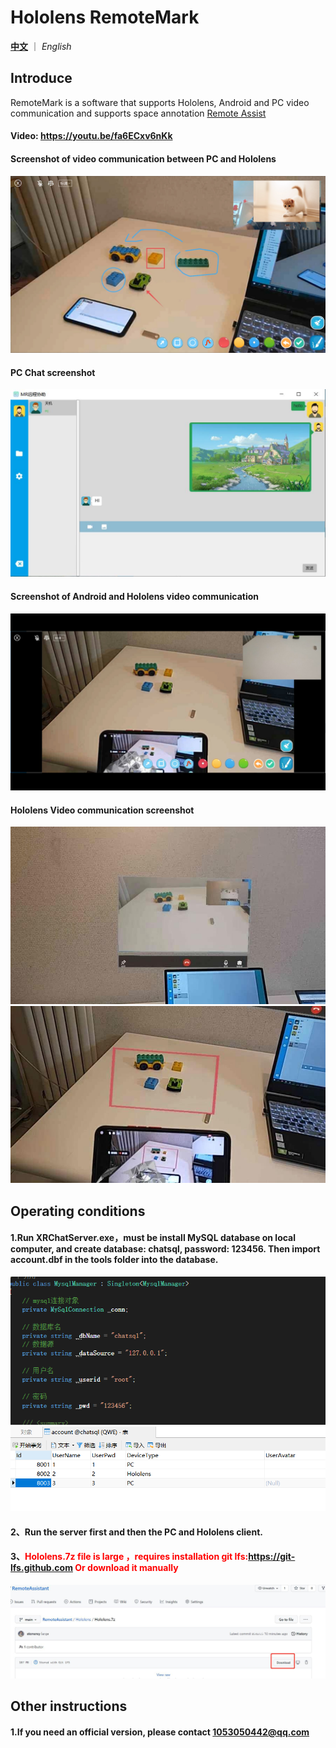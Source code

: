 # Hololens RemoteMark

[**中文**](README.md) ｜ *English*

## Introduce
RemoteMark is a software that supports Hololens, Android and PC video communication and supports space annotation  [Remote Assist](https://docs.microsoft.com/en-us/dynamics365/mixed-reality/remote-assist/ra-overview)

#### Video: https://youtu.be/fa6ECxv6nKk
#### Screenshot of video communication between PC and Hololens
![Image text](Image/pc.jpg)
#### PC Chat screenshot
![Image text](Image/pc_chat.jpg)
#### Screenshot of Android and Hololens video communication
![Image text](Image/android.jpg)
#### Hololens Video communication screenshot
![Image text](Image/hls.jpg)
![Image text](Image/hls2.jpg)
## Operating conditions

#### 1.Run XRChatServer.exe，must be install MySQL database on local computer, and create database: chatsql, password: 123456. Then import account.dbf in the tools folder into the database.
![Image text](Image/sqlset.png)
![Image text](Image/SQL.png)
#### 2、Run the server first and then the PC and Hololens client.
#### 3、<font color=red>Hololens.7z  file is large ，requires installation git lfs:https://git-lfs.github.com Or download it manually</font>
![Image text](Image/hlsload.jpg)
## Other instructions
#### 1.If you need an official version, please contact 1053050442@qq.com
